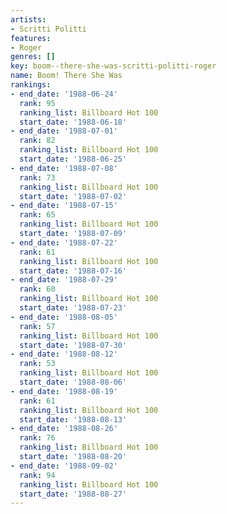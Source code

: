 ```yaml
---
artists:
- Scritti Politti
features:
- Roger
genres: []
key: boom--there-she-was-scritti-politti-roger
name: Boom! There She Was
rankings:
- end_date: '1988-06-24'
  rank: 95
  ranking_list: Billboard Hot 100
  start_date: '1988-06-18'
- end_date: '1988-07-01'
  rank: 82
  ranking_list: Billboard Hot 100
  start_date: '1988-06-25'
- end_date: '1988-07-08'
  rank: 73
  ranking_list: Billboard Hot 100
  start_date: '1988-07-02'
- end_date: '1988-07-15'
  rank: 65
  ranking_list: Billboard Hot 100
  start_date: '1988-07-09'
- end_date: '1988-07-22'
  rank: 61
  ranking_list: Billboard Hot 100
  start_date: '1988-07-16'
- end_date: '1988-07-29'
  rank: 60
  ranking_list: Billboard Hot 100
  start_date: '1988-07-23'
- end_date: '1988-08-05'
  rank: 57
  ranking_list: Billboard Hot 100
  start_date: '1988-07-30'
- end_date: '1988-08-12'
  rank: 53
  ranking_list: Billboard Hot 100
  start_date: '1988-08-06'
- end_date: '1988-08-19'
  rank: 61
  ranking_list: Billboard Hot 100
  start_date: '1988-08-13'
- end_date: '1988-08-26'
  rank: 76
  ranking_list: Billboard Hot 100
  start_date: '1988-08-20'
- end_date: '1988-09-02'
  rank: 94
  ranking_list: Billboard Hot 100
  start_date: '1988-08-27'
---
```


